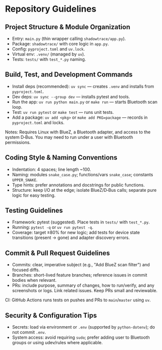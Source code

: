 # Repository Guidelines

## Project Structure & Module Organization
- Entry: `main.py` (thin wrapper calling `shadowtrace/app.py`).
- Package: `shadowtrace/` with core logic in `app.py`.
- Config: `pyproject.toml` and `uv.lock`.
- Virtual env: `.venv/` (managed by `uv`).
- Tests: `tests/` with `test_*.py` naming.

## Build, Test, and Development Commands
- Install deps (recommended): `uv sync` — creates `.venv` and installs from `pyproject.toml`.
- Dev deps: `uv sync --group dev` — installs pytest and tools.
- Run the app: `uv run python main.py` or `make run` — starts Bluetooth scan loop.
- Test: `uv run pytest` or `make test` — runs unit tests.
- Add a package: `uv add <pkg>` or `make add PKG=package` — records in `pyproject.toml` and locks.

Notes: Requires Linux with BlueZ, a Bluetooth adapter, and access to the system D‑Bus. You may need to run under a user with Bluetooth permissions.

## Coding Style & Naming Conventions
- Indentation: 4 spaces; line length ~100.
- Naming: modules `snake_case.py`; functions/vars `snake_case`; constants `UPPER_SNAKE`.
- Type hints: prefer annotations and docstrings for public functions.
- Structure: keep I/O at the edge; isolate BlueZ/D‑Bus calls; separate pure logic for easy testing.

## Testing Guidelines
- Framework: pytest (suggested). Place tests in `tests/` with `test_*.py`.
- Running: `pytest -q` or `uv run pytest -q`.
- Coverage: target ≥80% for new logic; add tests for device state transitions (present → gone) and adapter discovery errors.

## Commit & Pull Request Guidelines
- Commits: clear, imperative subject (e.g., "Add BlueZ scan filter") and focused diffs.
- Branches: short-lived feature branches; reference issues in commit bodies when relevant.
- PRs: include purpose, summary of changes, how to run/verify, and any screenshots or logs. Link related issues. Keep PRs small and reviewable.

CI: GitHub Actions runs tests on pushes and PRs to `main`/`master` using `uv`.

## Security & Configuration Tips
- Secrets: load via environment or `.env` (supported by `python-dotenv`); do not commit `.env`.
- System access: avoid requiring `sudo`; prefer adding user to Bluetooth groups or using udev/rules where applicable.
